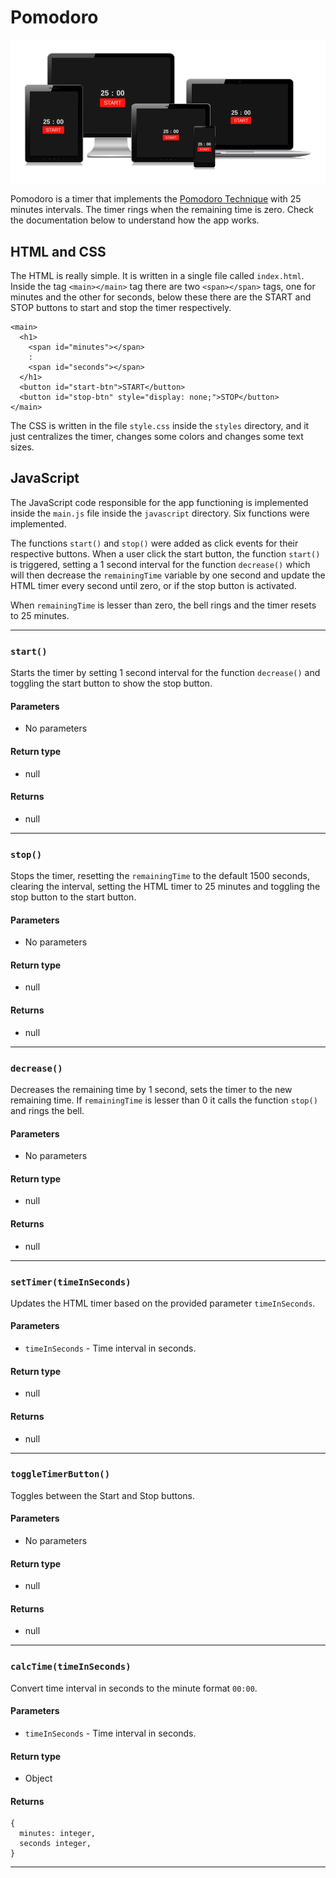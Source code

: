 # Pomodoro
![Devices](devices.png)

Pomodoro is a timer that implements the [Pomodoro Technique](https://en.wikipedia.org/wiki/Pomodoro_Technique) with 25 minutes intervals. The timer rings when the remaining time is zero. Check the documentation below to understand how the app works.

## HTML and CSS

The HTML is really simple. It is written in a single file called ```index.html```. Inside the tag ```<main></main>``` tag there are two ```<span></span>``` tags, one for minutes and the other for seconds, below these there are the START and STOP buttons to start and stop the timer respectively.

```
<main>
  <h1>
    <span id="minutes"></span>
    :
    <span id="seconds"></span>
  </h1>
  <button id="start-btn">START</button>
  <button id="stop-btn" style="display: none;">STOP</button>
</main>
```

The CSS is written in the file ```style.css``` inside the ```styles``` directory, and it just centralizes the timer, changes some colors and changes some text sizes.

## JavaScript
The JavaScript code responsible for the app functioning is implemented inside the ```main.js``` file inside the ```javascript``` directory. Six functions were implemented. 

The functions ```start()``` and ```stop()``` were added as click events for their respective buttons. When a user click the start button, the function ```start()``` is triggered, setting a 1 second interval for the function ```decrease()``` which will then decrease the ```remainingTime``` variable by one second and update the HTML timer every second until zero, or if the stop button is activated.

When ```remainingTime``` is lesser than zero, the bell rings and the timer resets to 25 minutes.

---
### ```start()```
Starts the timer by setting 1 second interval for the function ```decrease()``` and toggling the start button to show the stop button.
#### Parameters
- No parameters
#### Return type
- null
#### Returns
- null
---
### ```stop()```
Stops the timer, resetting the ```remainingTime``` to the default 1500 seconds, clearing the interval, setting the HTML timer to 25 minutes and toggling the stop button to the start button.
#### Parameters
- No parameters
#### Return type
- null
#### Returns
- null
---
### ```decrease()```
Decreases the remaining time by 1 second, sets the timer to the new remaining time. If ```remainingTime``` is lesser than 0 it calls the function ```stop()``` and rings the bell.
#### Parameters
- No parameters
#### Return type
- null
#### Returns
- null
---
### ```setTimer(timeInSeconds)```
Updates the HTML timer based on the provided parameter ```timeInSeconds```.
#### Parameters
- ```timeInSeconds``` - Time interval in seconds.
#### Return type
- null
#### Returns
- null
---
### ```toggleTimerButton()```
Toggles between the Start and Stop buttons.
#### Parameters
- No parameters
#### Return type
- null
#### Returns
- null
---
### ```calcTime(timeInSeconds)```
Convert time interval in seconds to the minute format ```00:00```.
#### Parameters
- ```timeInSeconds``` - Time interval in seconds.
#### Return type
- Object
#### Returns
```
{
  minutes: integer,
  seconds integer,
}
```
---